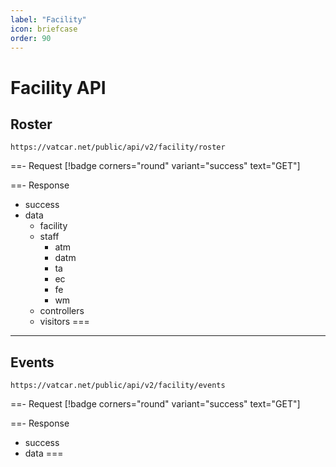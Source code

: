 ```yaml
---
label: "Facility"
icon: briefcase
order: 90
---
```


# Facility API

## Roster

```
https://vatcar.net/public/api/v2/facility/roster
```

==- Request [!badge corners="round" variant="success" text="GET"] 

==- Response
- success
- data
    - facility
    - staff
        - atm
        - datm
        - ta
        - ec
        - fe
        - wm
    - controllers
    - visitors
===

---

## Events

```
https://vatcar.net/public/api/v2/facility/events
```

==- Request [!badge corners="round" variant="success" text="GET"] 

==- Response
- success
- data
===